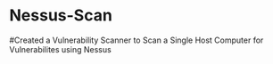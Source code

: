 # Nessus-Scan

#Created a Vulnerability Scanner to Scan a Single Host Computer for Vulnerabilites using Nessus
